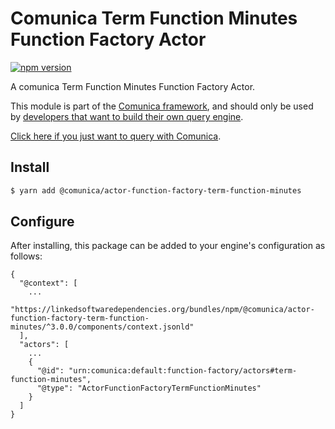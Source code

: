 # Comunica Term Function Minutes Function Factory Actor

[![npm version](https://badge.fury.io/js/%40comunica%2Factor-function-factory-term-function-minutes.svg)](https://www.npmjs.com/package/@comunica/actor-function-factory-term-function-minutes)

A comunica Term Function Minutes Function Factory Actor.

This module is part of the [Comunica framework](https://github.com/comunica/comunica),
and should only be used by [developers that want to build their own query engine](https://comunica.dev/docs/modify/).

[Click here if you just want to query with Comunica](https://comunica.dev/docs/query/).

## Install

```bash
$ yarn add @comunica/actor-function-factory-term-function-minutes
```

## Configure

After installing, this package can be added to your engine's configuration as follows:
```text
{
  "@context": [
    ...
    "https://linkedsoftwaredependencies.org/bundles/npm/@comunica/actor-function-factory-term-function-minutes/^3.0.0/components/context.jsonld"
  ],
  "actors": [
    ...
    {
      "@id": "urn:comunica:default:function-factory/actors#term-function-minutes",
      "@type": "ActorFunctionFactoryTermFunctionMinutes"
    }
  ]
}
```
